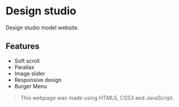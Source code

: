 # Design studio

Design studio model website.

## Features

- Soft scroll
- Parallax
- Image slider
- Responsive design
- Burger Menu

> This webpage was made using HTML5, CSS3 and JavaScript.
